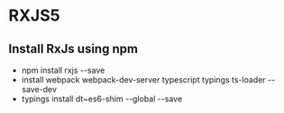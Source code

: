 RXJS5
======

Install RxJs using npm
----------------------
* npm install rxjs --save
* install webpack webpack-dev-server typescript typings ts-loader --save-dev
* typings install dt~es6-shim --global --save
